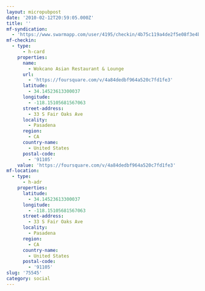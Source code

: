 ```yaml
---
layout: micropubpost
date: '2010-02-12T20:59:05.000Z'
title: ''
mf-syndication:
  - 'https://www.swarmapp.com/user/4195/checkin/4b75c119a4de2f5e08f3e4bb'
mf-checkin:
  - type:
      - h-card
    properties:
      name:
        - Wokcano Asian Restaurant & Lounge
      url:
        - 'https://foursquare.com/v/4a84dedbf964a520c7fd1fe3'
      latitude:
        - 34.14523613300037
      longitude:
        - -118.15105681567063
      street-address:
        - 33 S Fair Oaks Ave
      locality:
        - Pasadena
      region:
        - CA
      country-name:
        - United States
      postal-code:
        - '91105'
    value: 'https://foursquare.com/v/4a84dedbf964a520c7fd1fe3'
mf-location:
  - type:
      - h-adr
    properties:
      latitude:
        - 34.14523613300037
      longitude:
        - -118.15105681567063
      street-address:
        - 33 S Fair Oaks Ave
      locality:
        - Pasadena
      region:
        - CA
      country-name:
        - United States
      postal-code:
        - '91105'
slug: '75545'
category: social
---
```

